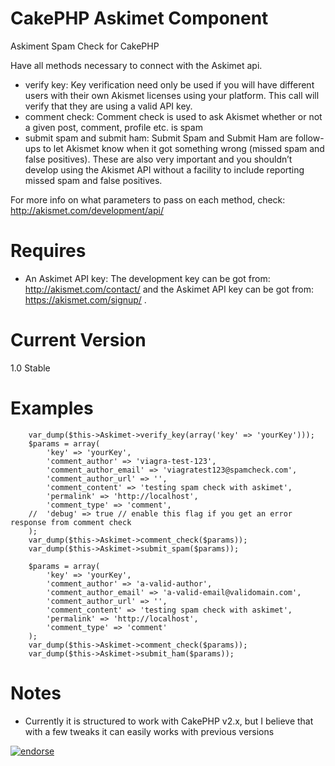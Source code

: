 CakePHP Askimet Component
=========================

Askiment Spam Check for CakePHP

Have all methods necessary to connect with the Askimet api. 

- verify key: Key verification need only be used if you will have different users with their own Akismet licenses using your platform. This call will verify that they are using a valid API key.
- comment check: Comment check is used to ask Akismet whether or not a given post, comment, profile etc. is spam
- submit spam and submit ham: Submit Spam and Submit Ham are follow-ups to let Akismet know when it got something wrong (missed spam and false positives). These are also very important and you shouldn’t develop using the Akismet API without a facility to include reporting missed spam and false positives.

For more info on what parameters to pass on each method, check: http://akismet.com/development/api/

Requires
========
- An Askimet API key: The development key can be got from: http://akismet.com/contact/ and the Askimet API key can be got from: https://akismet.com/signup/ .

Current Version
===============
1.0 Stable

Examples
========

    
		var_dump($this->Askimet->verify_key(array('key' => 'yourKey')));
		$params = array(
			'key' => 'yourKey',
			'comment_author' => 'viagra-test-123',
			'comment_author_email' => 'viagratest123@spamcheck.com',
			'comment_author_url' => '',
			'comment_content' => 'testing spam check with askimet',
			'permalink' => 'http://localhost',
			'comment_type' => 'comment',
		//	'debug' => true // enable this flag if you get an error response from comment check
		);
		var_dump($this->Askimet->comment_check($params));
		var_dump($this->Askimet->submit_spam($params));
    
		$params = array(
			'key' => 'yourKey',
			'comment_author' => 'a-valid-author',
			'comment_author_email' => 'a-valid-email@validomain.com',
			'comment_author_url' => '',
			'comment_content' => 'testing spam check with askimet',
			'permalink' => 'http://localhost',
			'comment_type' => 'comment'
		);
		var_dump($this->Askimet->comment_check($params));
		var_dump($this->Askimet->submit_ham($params));


Notes
=====
- Currently it is structured to work with CakePHP v2.x, but I believe that with a few tweaks it can easily works with previous versions

[![endorse](http://api.coderwall.com/mcloide/endorsecount.png)](http://coderwall.com/mcloide)